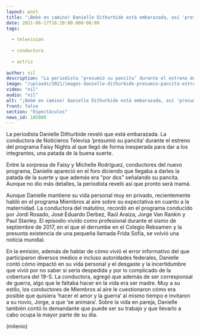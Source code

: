 ```yaml
---
layout: post
title: "¡Bebé en camino! Danielle Dithurbide está embarazada, así 'presumió' su pancita"
date: 2021-06-17T16:20:00.000-06:00
tags:
  
  - television
  
  - conductora
  
  - actriz
  
author: nil
description: "La periodista ‘presumió su pancita’ durante el estreno del programa 'Faisy Nights'. "
image: "/uploads/2021/images-danielle-dithurbide-presumio-pancita-estreno.jpg"
video: "nil"
audio: "nil"
alt: "¡Bebé en camino! Danielle Dithurbide está embarazada, así 'presumió' su pancita"
front: false
section: "Espectáculos"
news_id: 185080
---
```


La periodista Danielle Dithurbide reveló que está embarazada. La conductora de Noticieros Televisa ‘presumió su pancita’ durante el estreno del programa Faisy Nights al que llegó de forma inesperada para dar a los integrantes, una patada de la buena suerte.

Entre la sorpresa de Faisy y Michelle Rodríguez, conductores del nuevo programa, Danielle apareció en el foro diciendo que llegaba a darles la patada de la suerte y que además era “por dos” señalando su pancita. Aunque no dio más detalles, la periodista reveló así que pronto será mamá. 

Aunque Danielle mantiene su vida personal muy en privado, recientemente habló en el programa Miembros al aire sobre su expectativa en cuanto a la maternidad. La conductora del matutino, recordó en el programa conducido por Jordi Rosado, José Eduardo Derbez, Raúl Araiza, Jorge Van Rankin y Paul Stanley. El episodio vivido como profesional durante el sismo de septiembre de 2017, en el que el derrumbe en el Colegio Rebsamen y la presunta existencia de una pequeña llamada Frida Sofía, se volvió una noticia mundial. 

En la emisión, además de hablar de cómo vivió el error informativo del que participaron diversos medios e incluso autoridades federales, Danielle contó cómo impactó en su vida personal y el desgaste y la incertidumbre que vivió por no saber si sería despedida y por lo complicado de la cobertura del 19-S. La conductora, agregó que además de ser corresponsal de guerra, algo que le faltaba hacer en la vida era ser madre. Muy a su estilo, los conductores de Miembros al aire le cuestionaron cómo era posible que quisiera ‘hacer el amor y la guerra’ al mismo tiempo e invitaron a su novio, Jorge, a que ‘se animara’. Sobre la vida en pareja, Danielle también contó lo demandante que puede ser su trabajo y que llevarlo a cabo ocupa la mayor parte de su día. 

(milenio)